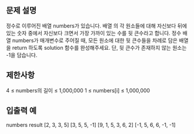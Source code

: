 ## 문제 설명
정수로 이루어진 배열 numbers가 있습니다. 배열 의 각 원소들에 대해 자신보다 뒤에 있는 숫자 중에서 자신보다 크면서 가장 가까이 있는 수를 뒷 큰수라고 합니다.
정수 배열 numbers가 매개변수로 주어질 때, 모든 원소에 대한 뒷 큰수들을 차례로 담은 배열을 return 하도록 solution 함수를 완성해주세요. 단, 뒷 큰수가 존재하지 않는 원소는 -1을 담습니다.

## 제한사항
4 ≤ numbers의 길이 ≤ 1,000,000
1 ≤ numbers[i] ≤ 1,000,000

## 입출력 예
numbers	result
[2, 3, 3, 5]	[3, 5, 5, -1]
[9, 1, 5, 3, 6, 2]	[-1, 5, 6, 6, -1, -1]